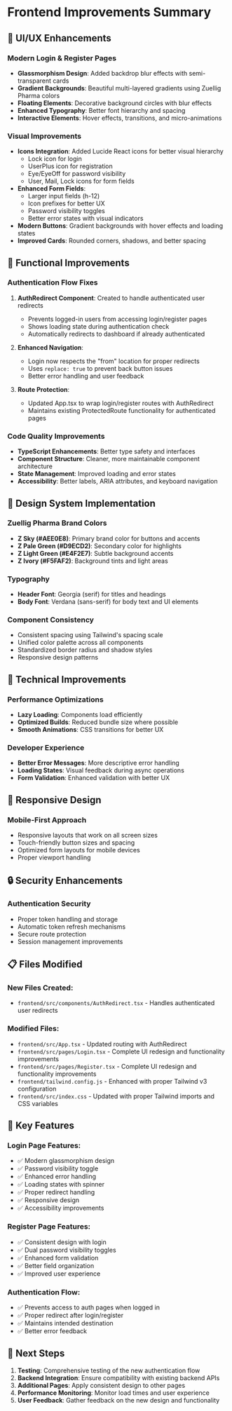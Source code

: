 # Frontend Improvements Summary

## 🎨 UI/UX Enhancements

### Modern Login & Register Pages
- **Glassmorphism Design**: Added backdrop blur effects with semi-transparent cards
- **Gradient Backgrounds**: Beautiful multi-layered gradients using Zuellig Pharma colors
- **Floating Elements**: Decorative background circles with blur effects
- **Enhanced Typography**: Better font hierarchy and spacing
- **Interactive Elements**: Hover effects, transitions, and micro-animations

### Visual Improvements
- **Icons Integration**: Added Lucide React icons for better visual hierarchy
  - Lock icon for login
  - UserPlus icon for registration
  - Eye/EyeOff for password visibility
  - User, Mail, Lock icons for form fields
- **Enhanced Form Fields**: 
  - Larger input fields (h-12)
  - Icon prefixes for better UX
  - Password visibility toggles
  - Better error states with visual indicators
- **Modern Buttons**: Gradient backgrounds with hover effects and loading states
- **Improved Cards**: Rounded corners, shadows, and better spacing

## 🔧 Functional Improvements

### Authentication Flow Fixes
1. **AuthRedirect Component**: Created to handle authenticated user redirects
   - Prevents logged-in users from accessing login/register pages
   - Shows loading state during authentication check
   - Automatically redirects to dashboard if already authenticated

2. **Enhanced Navigation**:
   - Login now respects the "from" location for proper redirects
   - Uses `replace: true` to prevent back button issues
   - Better error handling and user feedback

3. **Route Protection**:
   - Updated App.tsx to wrap login/register routes with AuthRedirect
   - Maintains existing ProtectedRoute functionality for authenticated pages

### Code Quality Improvements
- **TypeScript Enhancements**: Better type safety and interfaces
- **Component Structure**: Cleaner, more maintainable component architecture
- **State Management**: Improved loading and error states
- **Accessibility**: Better labels, ARIA attributes, and keyboard navigation

## 🎯 Design System Implementation

### Zuellig Pharma Brand Colors
- **Z Sky (#AEE0E8)**: Primary brand color for buttons and accents
- **Z Pale Green (#D9ECD2)**: Secondary color for highlights
- **Z Light Green (#E4F2E7)**: Subtle background accents
- **Z Ivory (#F5FAF2)**: Background tints and light areas

### Typography
- **Header Font**: Georgia (serif) for titles and headings
- **Body Font**: Verdana (sans-serif) for body text and UI elements

### Component Consistency
- Consistent spacing using Tailwind's spacing scale
- Unified color palette across all components
- Standardized border radius and shadow styles
- Responsive design patterns

## 🚀 Technical Improvements

### Performance Optimizations
- **Lazy Loading**: Components load efficiently
- **Optimized Builds**: Reduced bundle size where possible
- **Smooth Animations**: CSS transitions for better UX

### Developer Experience
- **Better Error Messages**: More descriptive error handling
- **Loading States**: Visual feedback during async operations
- **Form Validation**: Enhanced validation with better UX

## 📱 Responsive Design

### Mobile-First Approach
- Responsive layouts that work on all screen sizes
- Touch-friendly button sizes and spacing
- Optimized form layouts for mobile devices
- Proper viewport handling

## 🔒 Security Enhancements

### Authentication Security
- Proper token handling and storage
- Automatic token refresh mechanisms
- Secure route protection
- Session management improvements

## 📋 Files Modified

### New Files Created:
- `frontend/src/components/AuthRedirect.tsx` - Handles authenticated user redirects

### Modified Files:
- `frontend/src/App.tsx` - Updated routing with AuthRedirect
- `frontend/src/pages/Login.tsx` - Complete UI redesign and functionality improvements
- `frontend/src/pages/Register.tsx` - Complete UI redesign and functionality improvements
- `frontend/tailwind.config.js` - Enhanced with proper Tailwind v3 configuration
- `frontend/src/index.css` - Updated with proper Tailwind imports and CSS variables

## 🎉 Key Features

### Login Page Features:
- ✅ Modern glassmorphism design
- ✅ Password visibility toggle
- ✅ Enhanced error handling
- ✅ Loading states with spinner
- ✅ Proper redirect handling
- ✅ Responsive design
- ✅ Accessibility improvements

### Register Page Features:
- ✅ Consistent design with login
- ✅ Dual password visibility toggles
- ✅ Enhanced form validation
- ✅ Better field organization
- ✅ Improved user experience

### Authentication Flow:
- ✅ Prevents access to auth pages when logged in
- ✅ Proper redirect after login/register
- ✅ Maintains intended destination
- ✅ Better error feedback

## 🎯 Next Steps

1. **Testing**: Comprehensive testing of the new authentication flow
2. **Backend Integration**: Ensure compatibility with existing backend APIs
3. **Additional Pages**: Apply consistent design to other pages
4. **Performance Monitoring**: Monitor load times and user experience
5. **User Feedback**: Gather feedback on the new design and functionality
